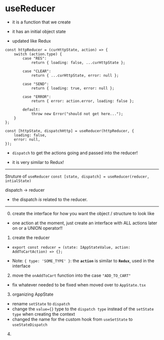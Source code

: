 # useReducer

-   it is a function that we create

-   it has an initial object state

-   updated like Redux

```
const httpReducer = (curHttpState, action) => {
	switch (action.type) {
		case "RES":
			return { loading: false, ...curHttpState };

		case "CLEAR":
			return { ...curHttpState, error: null };

		case "SEND":
			return { loading: true, error: null };

		case "ERROR":
			return { error: action.error, loading: false };

		default:
			throw new Error("should not get here...");
	}
};

const [httpState, dispatchHttp] = useReducer(httpReducer, {
    loading: false,
    error: null,
});
```

-   `dispatch` to get the actions going and passed into the reducer!

-   it is very similar to Redux!

---

Struture of `useReducer`
`const [state, dispatch] = useReducer(reducer, intialState)`

dispatch -> reducer

-   the dispatch _is_ related to the reducer.

---

0. create the interface for how you want the object / structure to look like

-   one action at the moment, just create an interface with ALL actions later on or a UNION operator!!

1. create the reducer

-   `export const reducer = (state: IAppStateValue, action: AddToCartAction) => {};`

-   Note: `{ type: 'SOME_TYPE' }`: the **`action`** is similar to **`Redux`**, used in the interface

2. move the `onAddToCart` function into the case `"ADD_TO_CART"`

-   fix whatever needed to be fixed when moved over to `AppState.tsx`

3. organizing AppState

-   rename `setState` to `dispatch`
-   change the `value={}` type to the `dispatch type` instead of the `setState type` when creating the context
-   changed the name for the custom hook from `useSetState` to `useStateDispatch`

4.
